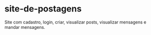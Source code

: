 # site-de-postagens
Site com cadastro, login, criar, visualizar posts, visualizar mensagens e mandar mensagens.
